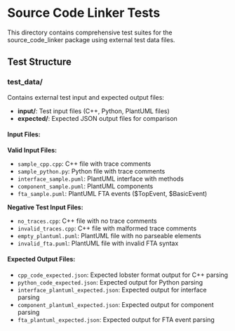 # Source Code Linker Tests

This directory contains comprehensive test suites for the source_code_linker package using external test data files.

## Test Structure

### test_data/
Contains external test input and expected output files:
- **input/**: Test input files (C++, Python, PlantUML files)
- **expected/**: Expected JSON output files for comparison

#### Input Files:

**Valid Input Files:**
- `sample_cpp.cpp`: C++ file with trace comments
- `sample_python.py`: Python file with trace comments
- `interface_sample.puml`: PlantUML interface with methods
- `component_sample.puml`: PlantUML components
- `fta_sample.puml`: PlantUML FTA events ($TopEvent, $BasicEvent)

**Negative Test Input Files:**
- `no_traces.cpp`: C++ file with no trace comments
- `invalid_traces.cpp`: C++ file with malformed trace comments
- `empty_plantuml.puml`: PlantUML file with no parseable elements
- `invalid_fta.puml`: PlantUML file with invalid FTA syntax

#### Expected Output Files:
- `cpp_code_expected.json`: Expected lobster format output for C++ parsing
- `python_code_expected.json`: Expected output for Python parsing
- `interface_plantuml_expected.json`: Expected output for interface parsing
- `component_plantuml_expected.json`: Expected output for component parsing
- `fta_plantuml_expected.json`: Expected output for FTA event parsing
